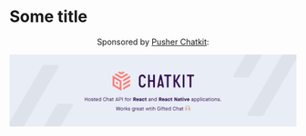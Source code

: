 # Some title




<p align="center">
  Sponsored by <a href="https://pusher.com/chatkit">Pusher Chatkit</a>:
</p>
<p align="center">
  <a href="https://pusher.com/chatkit">
    <img width="650" src="https://github.com/bookercodes/sponsor-formatting-experiments/blob/master/Final.png?raw=true" alt="Pusher Chatkit"></a>
</p>
